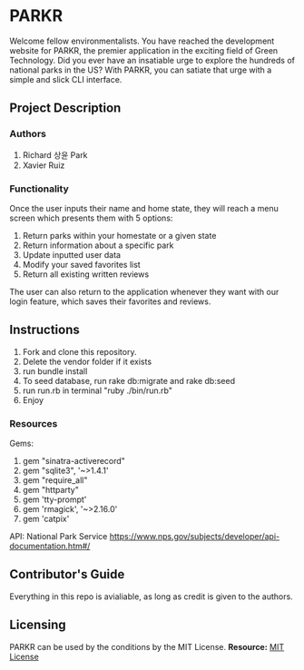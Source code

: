# PARKR

Welcome fellow environmentalists. You have reached the development website for PARKR, the premier application in the exciting field of Green Technology. 
Did you ever have an insatiable urge to explore the hundreds of national parks in the US? With PARKR, you can satiate that urge with a simple and slick CLI interface.

## Project Description

### Authors
1. Richard 상윤 Park
2. Xavier Ruiz

### Functionality
Once the user inputs their name and home state, they will reach a menu screen which presents them with 5 options:

1. Return parks within your homestate or a given state
2. Return information about a specific park
3. Update inputted user data
4. Modify your saved favorites list
5. Return all existing written reviews

The user can also return to the application whenever they want with our login feature, which saves their favorites and reviews.

## Instructions

1. Fork and clone this repository.
2. Delete the vendor folder if it exists
3. run bundle install 
4. To seed database, run rake db:migrate and rake db:seed
5. run run.rb in terminal "ruby ./bin/run.rb"
6. Enjoy

### Resources
Gems:
1. gem "sinatra-activerecord"
2. gem "sqlite3", '~>1.4.1'
3. gem "require_all"
4. gem "httparty"
5. gem 'tty-prompt'
6. gem 'rmagick', '~>2.16.0'
7. gem 'catpix'

API: National Park Service
https://www.nps.gov/subjects/developer/api-documentation.htm#/


## Contributor's Guide
Everything in this repo is avialiable, as long as credit is given to the authors.

## Licensing
  PARKR can be used by the conditions by the MIT License.
  **Resource:** [MIT License](https://opensource.org/licenses/MIT)